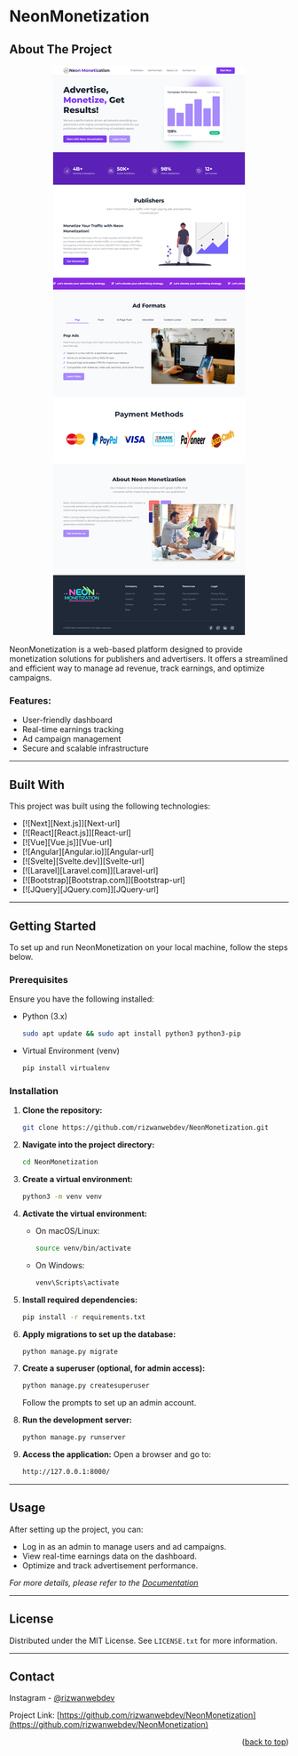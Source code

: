# NeonMonetization

<!-- ABOUT THE PROJECT -->
## About The Project


<p align="center">
  <img src="https://github.com/rizwanwebdev/NeonMonetization/blob/main/static/images/Neon%20Monetization.png?raw=true" alt="NeonMonetization Screenshot" width="auto">
</p>
NeonMonetization is a web-based platform designed to provide monetization solutions for publishers and advertisers. It offers a streamlined and efficient way to manage ad revenue, track earnings, and optimize campaigns.

### Features:
- User-friendly dashboard
- Real-time earnings tracking
- Ad campaign management
- Secure and scalable infrastructure


---

## Built With

This project was built using the following technologies:


* [![Next][Next.js]][Next-url]
* [![React][React.js]][React-url]
* [![Vue][Vue.js]][Vue-url]
* [![Angular][Angular.io]][Angular-url]
* [![Svelte][Svelte.dev]][Svelte-url]
* [![Laravel][Laravel.com]][Laravel-url]
* [![Bootstrap][Bootstrap.com]][Bootstrap-url]
* [![JQuery][JQuery.com]][JQuery-url]

---

<!-- GETTING STARTED -->
## Getting Started

To set up and run NeonMonetization on your local machine, follow the steps below.

### Prerequisites

Ensure you have the following installed:

* Python (3.x)
  ```sh
  sudo apt update && sudo apt install python3 python3-pip
  ```
* Virtual Environment (venv)
  ```sh
  pip install virtualenv
  ```

### Installation

1. **Clone the repository:**
   ```sh
   git clone https://github.com/rizwanwebdev/NeonMonetization.git
   ```

2. **Navigate into the project directory:**
   ```sh
   cd NeonMonetization
   ```

3. **Create a virtual environment:**
   ```sh
   python3 -m venv venv
   ```

4. **Activate the virtual environment:**
   - On macOS/Linux:
     ```sh
     source venv/bin/activate
     ```
   - On Windows:
     ```sh
     venv\Scripts\activate
     ```

5. **Install required dependencies:**
   ```sh
   pip install -r requirements.txt
   ```

6. **Apply migrations to set up the database:**
   ```sh
   python manage.py migrate
   ```

7. **Create a superuser (optional, for admin access):**
   ```sh
   python manage.py createsuperuser
   ```
   Follow the prompts to set up an admin account.

8. **Run the development server:**
   ```sh
   python manage.py runserver
   ```

9. **Access the application:**
   Open a browser and go to:
   ```sh
   http://127.0.0.1:8000/
   ```


---

<!-- USAGE EXAMPLES -->
## Usage

After setting up the project, you can:
- Log in as an admin to manage users and ad campaigns.
- View real-time earnings data on the dashboard.
- Optimize and track advertisement performance.

_For more details, please refer to the [Documentation](https://example.com)_


---

<!-- LICENSE -->
## License

Distributed under the MIT License. See `LICENSE.txt` for more information.


---

<!-- CONTACT -->
## Contact

Instagram - [@rizwanwebdev](https://instagram.com/rizwanzia25) 

Project Link: [https://github.com/rizwanwebdev/NeonMonetization](https://github.com/rizwanwebdev/NeonMonetization)

<p align="right">(<a href="#readme-top">back to top</a>)</p>
